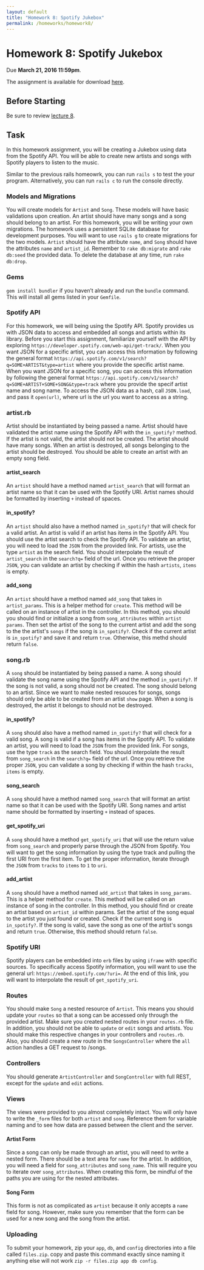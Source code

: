 ```yaml
---
layout: default
title: "Homework 8: Spotify Jukebox"
permalink: /homeworks/homework8/
---
```


# Homework 8: Spotify Jukebox
Due **March 21, 2016 11:59pm**.

The assignment is available for download [here](cis196_homework_8.zip).

## Before Starting
Be sure to review [lecture 8](//seas.upenn.edu/~cis196/lectures/lecture8.html).

## Task
In this homework assignment, you will be creating a Jukebox using data from the Spotify API. You will be able to create new artists and songs with Spotify players to listen to the music.

Similar to the previous rails homeowrk, you can run `rails s` to test the your program. Alternatively, you can run `rails c` to run the console directly.

### Models and Migrations
You will create models for `Artist` and `Song`. These models will have basic validations upon creation. An artist should have many songs and a song should belong to an artist. For this homework, you will be writing your own migrations. The homework uses a persistent SQLite database for development purposes. You will want to use `rails g` to create migrations for the two models. `Artist` should have the attribute `name`, and `Song` should have the attributes `name` and `artist_id`. Remember to `rake db:migrate` and `rake db:seed` the provided data. To delete the database at any time, run `rake db:drop`.

### Gems
`gem install bundler` if you haven’t already and run the `bundle` command. This will install all gems listed in your `Gemfile`.

### Spotify API
For this homework, we will being using the Spotify API. Spotify provides us with JSON data to access and embedded all songs and artists within its library. Before you start this assignment, familiarize yourself with the API by exploring `https://developer.spotify.com/web-api/get-track/`. When you want JSON for a specific artist, you can access this information by following the general format `https://api.spotify.com/v1/search?q=SOME+ARTIST&type=artist` where you provide the specific artist name. When you want JSON for a specific song, you can access this information by following the general format `https://api.spotify.com/v1/search?q=SOME+ARTIST+SOME+SONG&type=track` where you provide the specif artist name and song name. To access the JSON data as a hash, call `JSON.load`, and pass it `open(url)`, where url is the url you want to access as a string.

### artist.rb
Artist should be instantiated by being passed a name. Artist should have validated the artist name using the Spotify API with the `in_spotify?` method. If the artist is not valid, the artist should not be created. The artist should have many songs. When an artist is destroyed, all songs belonging to the artist should be destroyed. You should be able to create an artist with an empty song field.

#### artist_search
An `artist` should have a method named `artist_search` that will format an artist name so that it can be used with the Spotify URI. Artist names should be formatted by inserting `+` instead of spaces.

#### in_spotify?
An `artist` should also have a method named `in_spotify?` that will check for a valid artist. An artist is valid if an artist has items in the Spotify API. You should use the artist search to check the Spotify API. To validate an artist, you will need to load the `JSON` from the provided link. For artists, use the type `artist` as the search field. You should interpolate the result of `artist_search` in the `search?q=` field of the url. Once you retrieve the proper `JSON`, you can validate an artist by checking if within the hash `artists`, `items` is empty.

#### add_song
An `artist` should have a method named `add_song` that takes in `artist_params`. This is a helper method for `create`. This method will be called on an instance of artist in the controller. In this method, you should you should find or initialize a song from `song_attributes` within `artist params`. Then set the artist of the song to the current artist and add the song to the the artist's `songs` if the song is `in_spotify?`. Check if the current artist is `in_spotify?` and save it and return `true`. Otherwise, this methd should return `false`.

### song.rb
A `song` should be instantiated by being passed a name. A song should validate the song name using the Spotify API and the method `in_spotify?`. If the song is not valid, a song should not be created. The song should belong to an artist. Since we want to make nested resouces for songs, songs should only be able to be created from an artist `show` page. When a song is destroyed, the artist it belongs to should not be destroyed.

#### in_spotify?
A `song` should also have a method named `in_spotify?` that will check for a valid song. A song is valid if a song has items in the Spotify API. To validate an artist, you will need to load the `JSON` from the provided link. For songs, use the type `track` as the search field. You should interpolate the result from `song_search` in the `search?q=` field of the url. Once you retrieve the proper `JSON`, you can validate a song by checking if within the hash `tracks`, `items` is empty.

#### song_search
A `song` should have a method named `song_search` that will format an artist name so that it can be used with the Spotify URI. Song names and artist name should be formatted by inserting `+` instead of spaces.

#### get_spotify_uri
A `song` should have a method `get_spotify_uri` that will use the return value from `song_search` and properly parse through the JSON from Spotify. You will want to get the song information by using the type track and pulling the first URI from the first item. To get the proper information, iterate through the `JSON` from `tracks` to `items` to `1` to `uri`.

#### add_artist
A `song` should have a method named `add_artist` that takes in `song_params`. This is a helper method for `create`. This method will be called on an instance of song in the controller. In this method, you should find or create an artist based on `artist_id` within params. Set the artist of the song equal to the artist you just found or created. Check if the current song is `in_spotify?`. If the song is valid, save the song as one of the artist's songs and return `true`. Otherwise, this method should return `false`.

### Spotify URI
Spotify players can be embedded into `erb` files by using `iframe` with specific sources. To specifically access Spotify information, you will want to use the general url: `https://embed.spotify.com/?uri=`. At the end of this link, you will want to interpolate the result of `get_spotify_uri`.

### Routes
You should make `Song` a nested resource of `Artist`. This means you should update your `routes` so that a song can be accessed only through the provided artist. Make sure you created nested routes in your `routes.rb` file. In addition, you should not be able to `update` or `edit` songs and artists. You should make this respective changes in your controllers and `routes.rb`. Also, you should create a new route in the `SongsController` where the `all` action handles a GET request to /songs.

### Controllers
You should generate `ArtistController` and `SongController` with full REST, except for the `update` and `edit` actions.

### Views
The views were provided to you almost completely intact. You will only have to write the `_form` files for both `artist` and `song`. Reference them for variable naming and to see how data are passed between the client and the server.

#### Artist Form
Since a song can only be made through an artist, you will need to write a nested form. There should be a text area for `name` for the artist. In addition, you will need a field for `song_attributes` and `song_name`. This will require you to iterate over `song_attributes`. When creating this form, be mindful of the paths you are using for the nested attributes.

#### Song Form
This form is not as complicated as `artist` because it only accepts a `name` field for song. However, make sure you remember that the form can be used for a new song and the song from the artist.

### Uploading
To submit your homework, zip your `app`, `db`, and `config` directories into a file called `files.zip`. copy and paste this command exactly since naming it anything else will not work `zip -r files.zip app db config`.
